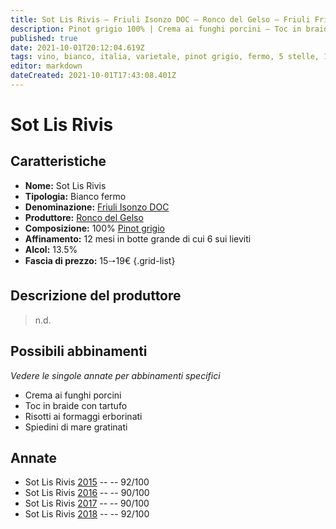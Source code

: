 ```yaml
---
title: Sot Lis Rivis – Friuli Isonzo DOC – Ronco del Gelso – Friuli Friuli Isonzo (IT) – 15🠒19€ – 4★-5★
description: Pinot grigio 100% | Crema ai funghi porcini – Toc in braide con tartufo – Risotti ai formaggi erborinati – Spiedini di mare gratinati
published: true
date: 2021-10-01T20:12:04.619Z
tags: vino, bianco, italia, varietale, pinot grigio, fermo, 5 stelle, 15🠒19€, friuli friuli isonzo, crema ai funghi porcini, toc in braide con tartufo, risotti ai formaggi erborinati, spiedini di mare gratinati
editor: markdown
dateCreated: 2021-10-01T17:43:08.401Z
---
```


# Sot Lis Rivis

## Caratteristiche
- **Nome:** Sot Lis Rivis
- **Tipologia:** Bianco fermo
- **Denominazione:** [Friuli Isonzo DOC](/denominazioni/Italia/Friuli-Venezia-Giulia/DOC/Friuli-Isonzo)
- **Produttore:** [Ronco del Gelso](/produttori/Italia/Friuli-Venezia-Giulia/Ronco-del-Gelso) 
- **Composizione:** 100% [Pinot grigio](/vitigni/Italia/bacca-bianca/pinot-grigio)
- **Affinamento:** 12 mesi in botte grande di cui 6 sui lieviti
- **Alcol:** 13.5%
- **Fascia di prezzo:** 15🠒19€
{.grid-list}

## Descrizione del produttore

> n.d.

## Possibili abbinamenti
*Vedere le singole annate per abbinamenti specifici*

- Crema ai funghi porcini
- Toc in braide con tartufo
- Risotti ai formaggi erborinati
- Spiedini di mare gratinati

## Annate
- Sot Lis Rivis [2015](/vini/Italia/Friuli-Venezia-Giulia/Ronco-del-Gelso/Sot-Lis-Rivis/2015) -- <span class="star-5"></span> -- 92/100
- Sot Lis Rivis [2016](/vini/Italia/Friuli-Venezia-Giulia/Ronco-del-Gelso/Sot-Lis-Rivis/2016) -- <span class="star-4"></span> -- 90/100
- Sot Lis Rivis [2017](/vini/Italia/Friuli-Venezia-Giulia/Ronco-del-Gelso/Sot-Lis-Rivis/2017) -- <span class="star-4"></span> -- 90/100
- Sot Lis Rivis [2018](/vini/Italia/Friuli-Venezia-Giulia/Ronco-del-Gelso/Sot-Lis-Rivis/2018) -- <span class="star-5"></span> -- 92/100

